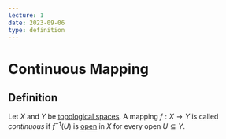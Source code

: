 ```yaml
---
lecture: 1
date: 2023-09-06
type: definition
---
```

# Continuous Mapping
## Definition
Let $X$ and $Y$ be [topological spaces](topological_space). A mapping $f: X \to Y$ is called *continuous* if $f^{-1}\left(U\right)$ is [open](open_set) in $X$ for every open $U \subseteq Y$.
